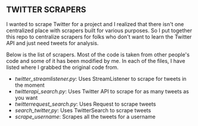 ## TWITTER SCRAPERS

I wanted to scrape Twitter for a project and I realized that there isn't one centralized place with scrapers built for various purposes. So I put together this repo to centralize scrapers for folks who don't want to learn the Twitter API and just need tweets for analysis.

Below is the list of scrapers. Most of the code is taken from other people's code and some of it has been modified by me. In each of the files, I have listed where I grabbed the original code from.

* *twitter_streamlistener.py*: Uses StreamListener to scrape for tweets in the moment
* *twitterapi_search.py*: Uses Twitter API to scrape for as many tweets as you want
* *twitterrequest_search.py*: Uses Request to scrape tweets
* *search_twitter,py*: Uses TwitterSearch to scrape tweets
* *scrape_username*: Scrapes all the tweets for a username
